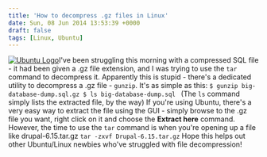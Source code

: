 ```yaml
---
title: 'How to decompress .gz files in Linux'
date: Sun, 08 Jun 2014 13:53:39 +0000
draft: false
tags: [Linux, Ubuntu]
---
```


[![Ubuntu Logo](http://interwebworld.co.uk/wp-content/uploads/2012/10/ubuntu-logo-150x150.png)](http://gerard.files.wordpress.com/2012/10/ubuntu-logo.png)I've been struggling this morning with a compressed SQL file - it had been given a .gz file extension, and I was trying to use the `tar` command to decompress it. Apparently this is stupid - there's a dedicated utility to decompress a .gz file - `gunzip`. It's as simple as this: `$ gunzip big-database-dump.sql.gz $ ls big-database-dump.sql ` (The `ls` command simply lists the extracted file, by the way) If you're using Ubuntu, there's a very easy way to extract the file using the GUI - simply browse to the .gz file you want, right click on it and choose the **Extract here** command. However, the time to use the `tar` command is when you're opening up a file like drupal-6.15.tar.gz `tar -zxvf Drupal-6.15.tar.gz` Hope this helps out other Ubuntu/Linux newbies who've struggled with file decompression!